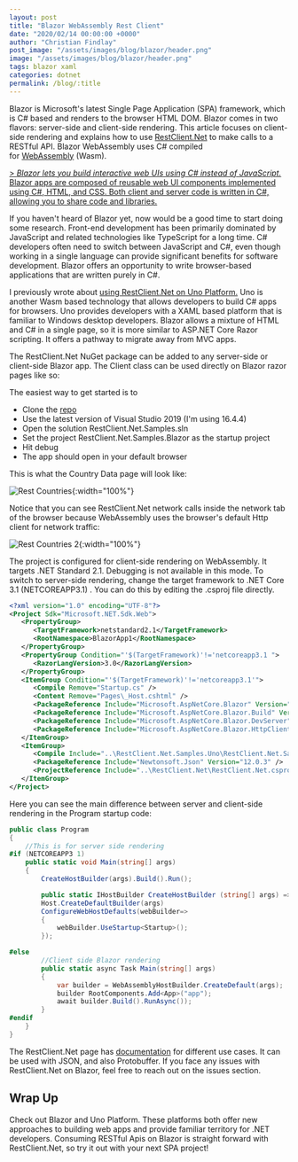 ```yaml
---
layout: post
title: "Blazor WebAssembly Rest Client"
date: "2020/02/14 00:00:00 +0000"
author: "Christian Findlay"
post_image: "/assets/images/blog/blazor/header.png"
image: "/assets/images/blog/blazor/header.png"
tags: blazor xaml
categories: dotnet
permalink: /blog/:title
---
```


Blazor is Microsoft's latest Single Page Application (SPA) framework, which is C# based and renders to the browser HTML DOM. Blazor comes in two flavors: server-side and client-side rendering. This article focuses on client-side rendering and explains how to use [RestClient.Net](https://github.com/MelbourneDeveloper/RestClient.Net) to make calls to a RESTful API. Blazor WebAssembly uses C# compiled for [WebAssembly](https://webassembly.org/) (Wasm).

[ > _Blazor lets you build interactive web UIs using C# instead of JavaScript._ Blazor apps are composed of reusable web UI components implemented using C#, HTML, and CSS. Both client and server code is written in C#, allowing you to share code and libraries.](https://dotnet.microsoft.com/apps/aspnet/web-apps/blazor)

If you haven't heard of Blazor yet, now would be a good time to start doing some research. Front-end development has been primarily dominated by JavaScript and related technologies like TypeScript for a long time. C# developers often need to switch between JavaScript and C#, even though working in a single language can provide significant benefits for software development. Blazor offers an opportunity to write browser-based applications that are written purely in C#. 

I previously wrote about [using RestClient.Net on Uno Platform.](/restclient-net-on-webassembly-c/) Uno is another Wasm based technology that allows developers to build C# apps for browsers. Uno provides developers with a XAML based platform that is familiar to Windows desktop developers. Blazor allows a mixture of HTML and C# in a single page, so it is more similar to ASP.NET Core Razor scripting. It offers a pathway to migrate away from MVC apps.

The RestClient.Net NuGet package can be added to any server-side or client-side Blazor app. The Client class can be used directly on Blazor razor pages like so:

<script src="https://gist.github.com/MelbourneDeveloper/a90ca939bf65c9a38dde22a4939a7a89.js"></script>

The easiest way to get started is to

*   Clone the [repo](https://github.com/MelbourneDeveloper/RestClient.Net.git)
*   Use the latest version of Visual Studio 2019 (I'm using 16.4.4)
*   Open the solution RestClient.Net.Samples.sln
*   Set the project RestClient.Net.Samples.Blazor as the startup project
*   Hit debug
*   The app should open in your default browser

This is what the Country Data page will look like:

![Rest Countries](/assets/images/blog/blazor/restcountries.png){:width="100%"}

Notice that you can see RestClient.Net network calls inside the network tab of the browser because WebAssembly uses the browser's default Http client for network traffic:

![Rest Countries 2](/assets/images/blog/blazor/restcountries2.png){:width="100%"}

The project is configured for client-side rendering on WebAssembly. It targets .NET Standard 2.1. Debugging is not available in this mode. To switch to server-side rendering, change the target framework to .NET Core 3.1 (NETCOREAPP3.1) . You can do this by editing the .csproj file directly.

```xml
<?xml version="1.0" encoding="UTF-8"?>
<Project Sdk="Microsoft.NET.Sdk.Web">
   <PropertyGroup>
      <TargetFramework>netstandard2.1</TargetFramework>
      <RootNamespace>BlazorApp1</RootNamespace>
   </PropertyGroup>
   <PropertyGroup Condition="'$(TargetFramework)'!='netcoreapp3.1 ">
      <RazorLangVersion>3.0</RazorLangVersion>
   </PropertyGroup>
   <ItemGroup Condition="'$(TargetFramework)'!='netcoreapp3.1'">
      <Compile Remove="Startup.cs" />
      <Content Remove="Pages\_Host.cshtml" />
      <PackageReference Include="Microsoft.AspNetCore.Blazor" Version="3.2.0-preview1.20073.1" />
      <PackageReference Include="Microsoft.AspNetCore.Blazor.Build" Version="3.2.0-preview1.20073.1" PrivateAssets="all" />
      <PackageReference Include="Microsoft.AspNetCore.Blazor.DevServer" Version="3.2.0-preview1.20073.1" PrivateAssets="all" />
      <PackageReference Include="Microsoft.AspNetCore.Blazor.HttpClient" Version="3.2.0-preview1.20073.1" />
   </ItemGroup>
   <ItemGroup>
      <Compile Include="..\RestClient.Net.Samples.Uno\RestClient.Net.Samples.Uno.Shared\NewtonsoftSerializationAdapter.cs" Link="NewtonsoftSerializationAdapter.cs" />
      <PackageReference Include="Newtonsoft.Json" Version="12.0.3" />
      <ProjectReference Include="..\RestClient.Net\RestClient.Net.csproj" />
   </ItemGroup>
</Project>
```
    

Here you can see the main difference between server and client-side rendering in the Program startup code:

```csharp
public class Program
{
    //This is for server side rendering
#if (NETCOREAPP3 1)
    public static void Main(string[] args)
    {
        CreateHostBuilder(args).Build().Run();

        public static IHostBuilder CreateHostBuilder (string[] args) =>
        Host.CreateDefaultBuilder(args)
        ConfigureWebHostDefaults(webBuilder=>
        { 
            webBuilder.UseStartup<Startup>();
        });

#else
        //Client side Blazor rendering
        public static async Task Main(string[] args)
        {
            var builder = WebAssemblyHostBuilder.CreateDefault(args);
            builder RootComponents.Add<App>("app");
            await builder.Build().RunAsync());
        }
#endif
    }
}
```

The RestClient.Net page has [documentation](https://github.com/MelbourneDeveloper/RestClient.Net/wiki) for different use cases. It can be used with JSON, and also Protobuffer. If you face any issues with RestClient.Net on Blazor, feel free to reach out on the issues section.

Wrap Up
-------

Check out Blazor and Uno Platform. These platforms both offer new approaches to building web apps and provide familiar territory for .NET developers. Consuming RESTful Apis on Blazor is straight forward with RestClient.Net, so try it out with your next SPA project!